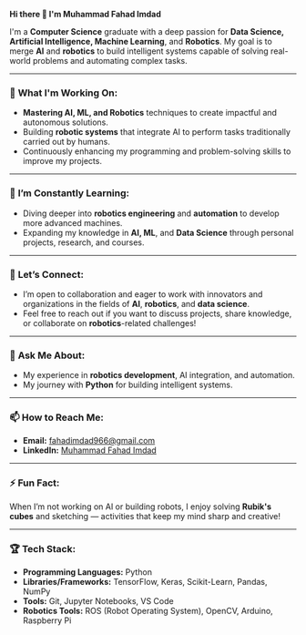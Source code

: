 **Hi there 👋 I'm Muhammad Fahad Imdad**

I'm a **Computer Science** graduate with a deep passion for **Data Science, Artificial Intelligence, Machine Learning**, and **Robotics**. My goal is to merge **AI** and **robotics** to build intelligent systems capable of solving real-world problems and automating complex tasks.

---

### 🚀 **What I'm Working On:**

* **Mastering AI, ML, and Robotics** techniques to create impactful and autonomous solutions.
* Building **robotic systems** that integrate AI to perform tasks traditionally carried out by humans.
* Continuously enhancing my programming and problem-solving skills to improve my projects.

---

### 🌱 **I’m Constantly Learning:**

* Diving deeper into **robotics engineering** and **automation** to develop more advanced machines.
* Expanding my knowledge in **AI, ML**, and **Data Science** through personal projects, research, and courses.

---

### 🤝 **Let’s Connect:**

* I’m open to collaboration and eager to work with innovators and organizations in the fields of **AI**, **robotics**, and **data science**.
* Feel free to reach out if you want to discuss projects, share knowledge, or collaborate on **robotics**-related challenges!

---

### 💬 **Ask Me About:**

* My experience in **robotics development**, AI integration, and automation.
* My journey with **Python** for building intelligent systems.

---

### 📫 **How to Reach Me:**

* **Email:** [fahadimdad966@gmail.com](mailto:fahadimdad966@gmail.com)
* **LinkedIn:** [Muhammad Fahad Imdad](https://www.linkedin.com/in/muhammadfahadimdad/)

---

### ⚡ **Fun Fact:**

When I’m not working on AI or building robots, I enjoy solving **Rubik's cubes** and sketching — activities that keep my mind sharp and creative!

---

### 🏆 **Tech Stack:**

* **Programming Languages:** Python
* **Libraries/Frameworks:** TensorFlow, Keras, Scikit-Learn, Pandas, NumPy
* **Tools:** Git, Jupyter Notebooks, VS Code
* **Robotics Tools:** ROS (Robot Operating System), OpenCV, Arduino, Raspberry Pi
